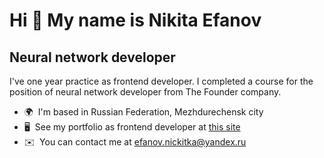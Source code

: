 <!--
**EfanovNikita/EfanovNikita** is a ✨ _special_ ✨ repository because its `README.md` (this file) appears on your GitHub profile.

Here are some ideas to get you started:

- 🔭 I’m currently working on ...
- 🌱 I’m currently learning ...
- 👯 I’m looking to collaborate on ...
- 🤔 I’m looking for help with ...
- 💬 Ask me about ...
- 📫 How to reach me: ...
- 😄 Pronouns: ...
- ⚡ Fun fact: ...
-->

Hi 👋 My name is Nikita Efanov
==============================

Neural network developer
-------------

I've one year practice as frontend developer. I completed a course for the position of neural network developer from The Founder company.

*   🌍  I'm based in Russian Federation, Mezhdurechensk city
*   🖥️  See my portfolio as frontend developer at [this site](http://efanovnikita.gitlab.io/portfolio-astro)
*   ✉️  You can contact me at [efanov.nickitka@yandex.ru](mailto:efanov.nickitka@yandex.ru)
